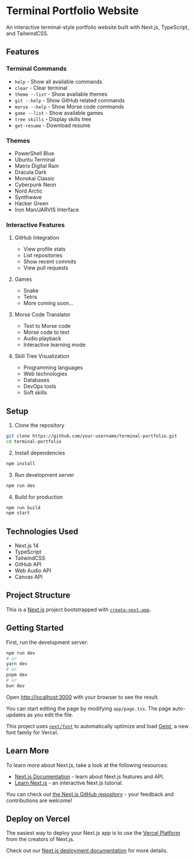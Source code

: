 # Terminal Portfolio Website

An interactive terminal-style portfolio website built with Next.js, TypeScript, and TailwindCSS.

## Features

### Terminal Commands
- `help` - Show all available commands
- `clear` - Clear terminal
- `theme --list` - Show available themes
- `git --help` - Show GitHub related commands
- `morse --help` - Show Morse code commands
- `game --list` - Show available games
- `tree skills` - Display skills tree
- `get-resume` - Download resume

### Themes
- PowerShell Blue
- Ubuntu Terminal
- Matrix Digital Rain
- Dracula Dark
- Monokai Classic
- Cyberpunk Neon
- Nord Arctic
- Synthwave
- Hacker Green
- Iron Man/JARVIS Interface

### Interactive Features
1. GitHub Integration
   - View profile stats
   - List repositories
   - Show recent commits
   - View pull requests

2. Games
   - Snake
   - Tetris
   - More coming soon...

3. Morse Code Translator
   - Text to Morse code
   - Morse code to text
   - Audio playback
   - Interactive learning mode

4. Skill Tree Visualization
   - Programming languages
   - Web technologies
   - Databases
   - DevOps tools
   - Soft skills

## Setup

1. Clone the repository
```bash
git clone https://github.com/your-username/terminal-portfolio.git
cd terminal-portfolio
```

2. Install dependencies
```bash
npm install
```

3. Run development server
```bash
npm run dev
```

4. Build for production
```bash
npm run build
npm start
```

## Technologies Used

- Next.js 14
- TypeScript
- TailwindCSS
- GitHub API
- Web Audio API
- Canvas API

## Project Structure

This is a [Next.js](https://nextjs.org) project bootstrapped with [`create-next-app`](https://nextjs.org/docs/app/api-reference/cli/create-next-app).

## Getting Started

First, run the development server:

```bash
npm run dev
# or
yarn dev
# or
pnpm dev
# or
bun dev
```

Open [http://localhost:3000](http://localhost:3000) with your browser to see the result.

You can start editing the page by modifying `app/page.tsx`. The page auto-updates as you edit the file.

This project uses [`next/font`](https://nextjs.org/docs/app/building-your-application/optimizing/fonts) to automatically optimize and load [Geist](https://vercel.com/font), a new font family for Vercel.

## Learn More

To learn more about Next.js, take a look at the following resources:

- [Next.js Documentation](https://nextjs.org/docs) - learn about Next.js features and API.
- [Learn Next.js](https://nextjs.org/learn) - an interactive Next.js tutorial.

You can check out [the Next.js GitHub repository](https://github.com/vercel/next.js) - your feedback and contributions are welcome!

## Deploy on Vercel

The easiest way to deploy your Next.js app is to use the [Vercel Platform](https://vercel.com/new?utm_medium=default-template&filter=next.js&utm_source=create-next-app&utm_campaign=create-next-app-readme) from the creators of Next.js.

Check out our [Next.js deployment documentation](https://nextjs.org/docs/app/building-your-application/deploying) for more details.
